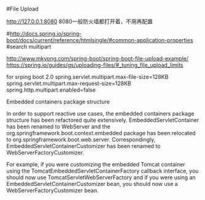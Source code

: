 #File Upload

http://127.0.0.1:8080
8080一般防火墙都打开着，不用再配置

#http://docs.spring.io/spring-boot/docs/current/reference/htmlsingle/#common-application-properties
#search multipart

http://www.mkyong.com/spring-boot/spring-boot-file-upload-example/  
https://spring.io/guides/gs/uploading-files/#_tuning_file_upload_limits  


for srping boot 2.0
spring.servlet.multipart.max-file-size=128KB
spring.servlet.multipart.max-request-size=128KB
spring.http.multipart.enabled=false


Embedded containers package structure

In order to support reactive use cases, the embedded containers package structure has been refactored quite extensively. EmbeddedServletContainer has been renamed to WebServer and the org.springframework.boot.context.embedded package has been relocated to org.springframework.boot.web.server. Correspondingly, EmbeddedServletContainerCustomizer has been renamed to WebServerFactoryCustomizer.

For example, if you were customizing the embedded Tomcat container using the TomcatEmbeddedServletContainerFactory callback interface, you should now use TomcatServletWebServerFactory and if you were using an EmbeddedServletContainerCustomizer bean, you should now use a WebServerFactoryCustomizer<TomcatServletWebServerFactory> bean.
